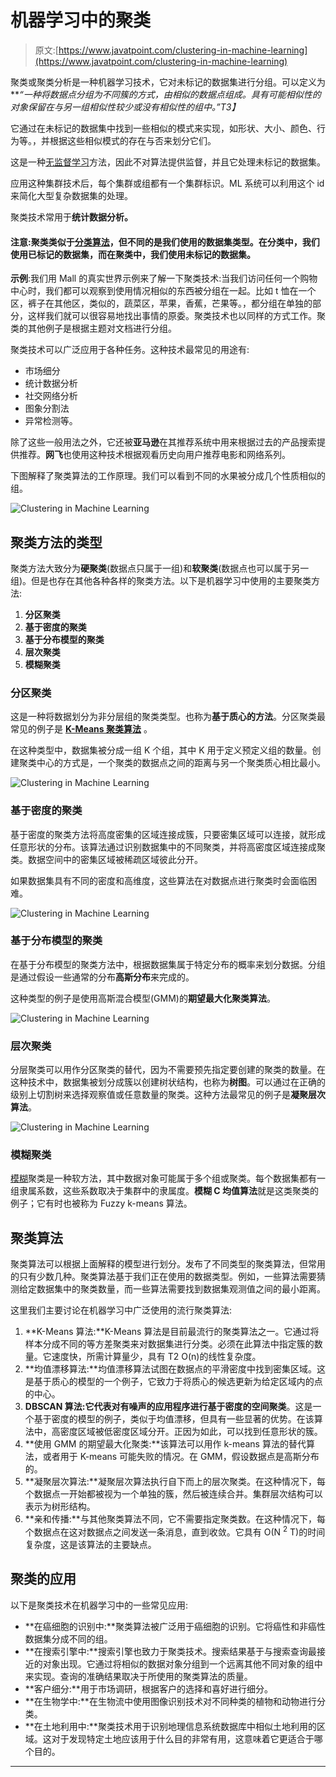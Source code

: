 # 机器学习中的聚类

> 原文:[https://www.javatpoint.com/clustering-in-machine-learning](https://www.javatpoint.com/clustering-in-machine-learning)

聚类或聚类分析是一种机器学习技术，它对未标记的数据集进行分组。可以定义为 ***“一种将数据点分组为不同簇的方式，由相似的数据点组成。具有可能相似性的对象保留在与另一组相似性较少或没有相似性的组中。”*T3】**

它通过在未标记的数据集中找到一些相似的模式来实现，如形状、大小、颜色、行为等。，并根据这些相似模式的存在与否来划分它们。

这是一种[无监督学习](https://www.javatpoint.com/unsupervised-machine-learning)方法，因此不对算法提供监督，并且它处理未标记的数据集。

应用这种集群技术后，每个集群或组都有一个集群标识。ML 系统可以利用这个 id 来简化大型复杂数据集的处理。

聚类技术常用于**统计数据分析。**

#### 注意:聚类类似于[分类算法](https://www.javatpoint.com/classification-algorithm-in-machine-learning)，但不同的是我们使用的数据集类型。在分类中，我们使用已标记的数据集，而在聚类中，我们使用未标记的数据集。

**示例**:我们用 Mall 的真实世界示例来了解一下聚类技术:当我们访问任何一个购物中心时，我们都可以观察到使用情况相似的东西被分组在一起。比如 t 恤在一个区，裤子在其他区，类似的，蔬菜区，苹果，香蕉，芒果等。，都分组在单独的部分，这样我们就可以很容易地找出事情的原委。聚类技术也以同样的方式工作。聚类的其他例子是根据主题对文档进行分组。

聚类技术可以广泛应用于各种任务。这种技术最常见的用途有:

*   市场细分
*   统计数据分析
*   社交网络分析
*   图象分割法
*   异常检测等。

除了这些一般用法之外，它还被**亚马逊**在其推荐系统中用来根据过去的产品搜索提供推荐。**网飞**也使用这种技术根据观看历史向用户推荐电影和网络系列。

下图解释了聚类算法的工作原理。我们可以看到不同的水果被分成几个性质相似的组。

![Clustering in Machine Learning](../Images/60f686c320ff1889c5cf2c676edc8f91.png)

## 聚类方法的类型

聚类方法大致分为**硬聚类**(数据点只属于一组)和**软聚类**(数据点也可以属于另一组)。但是也存在其他各种各样的聚类方法。以下是机器学习中使用的主要聚类方法:

1.  **分区聚类**
2.  **基于密度的聚类**
3.  **基于分布模型的聚类**
4.  **层次聚类**
5.  **模糊聚类**

### 分区聚类

这是一种将数据划分为非分层组的聚类类型。也称为**基于质心的方法**。分区聚类最常见的例子是 **[K-Means 聚类算法](k-means-clustering-algorithm-in-machine-learning)** 。

在这种类型中，数据集被分成一组 K 个组，其中 K 用于定义预定义组的数量。创建聚类中心的方式是，一个聚类的数据点之间的距离与另一个聚类质心相比最小。

![Clustering in Machine Learning](../Images/f84afbd021b6ebe0fbd42c6614c40d4b.png)

### 基于密度的聚类

基于密度的聚类方法将高度密集的区域连接成簇，只要密集区域可以连接，就形成任意形状的分布。该算法通过识别数据集中的不同聚类，并将高密度区域连接成聚类。数据空间中的密集区域被稀疏区域彼此分开。

如果数据集具有不同的密度和高维度，这些算法在对数据点进行聚类时会面临困难。

![Clustering in Machine Learning](../Images/320ee7d461f4d08a2a0822ca7789e77e.png)

### 基于分布模型的聚类

在基于分布模型的聚类方法中，根据数据集属于特定分布的概率来划分数据。分组是通过假设一些通常的分布**高斯分布**来完成的。

这种类型的例子是使用高斯混合模型(GMM)的**期望最大化聚类算法**。

![Clustering in Machine Learning](../Images/365d642824f29f6fad7578b515ebb568.png)

### 层次聚类

分层聚类可以用作分区聚类的替代，因为不需要预先指定要创建的聚类的数量。在这种技术中，数据集被划分成簇以创建树状结构，也称为**树图**。可以通过在正确的级别上切割树来选择观察值或任意数量的聚类。这种方法最常见的例子是**凝聚层次算法**。

![Clustering in Machine Learning](../Images/6572009bbdf94a5f080d747a689a0c3c.png)

### 模糊聚类

[模糊](https://www.javatpoint.com/fuzzy-logic)聚类是一种软方法，其中数据对象可能属于多个组或聚类。每个数据集都有一组隶属系数，这些系数取决于集群中的隶属度。**模糊 C 均值算法**就是这类聚类的例子；它有时也被称为 Fuzzy k-means 算法。

## 聚类算法

聚类算法可以根据上面解释的模型进行划分。发布了不同类型的聚类算法，但常用的只有少数几种。聚类算法基于我们正在使用的数据类型。例如，一些算法需要猜测给定数据集中的聚类数量，而一些算法需要找到数据集观测值之间的最小距离。

这里我们主要讨论在机器学习中广泛使用的流行聚类算法:

1.  **K-Means 算法:**K-Means 算法是目前最流行的聚类算法之一。它通过将样本分成不同的等方差聚类来对数据集进行分类。必须在此算法中指定簇的数量。它速度快，所需计算量少，具有 T2 O(n)的线性复杂度。
2.  **均值漂移算法:**均值漂移算法试图在数据点的平滑密度中找到密集区域。这是基于质心的模型的一个例子，它致力于将质心的候选更新为给定区域内的点的中心。
3.  **DBSCAN 算法:**它代表**对有噪声的应用程序进行基于密度的空间聚类**。这是一个基于密度的模型的例子，类似于均值漂移，但具有一些显著的优势。在该算法中，高密度区域被低密度区域分开。正因为如此，可以找到任意形状的簇。
4.  **使用 GMM 的期望最大化聚类:**该算法可以用作 k-means 算法的替代算法，或者用于 K-means 可能失败的情况。在 GMM，假设数据点是高斯分布的。
5.  **凝聚层次算法:**凝聚层次算法执行自下而上的层次聚类。在这种情况下，每个数据点一开始都被视为一个单独的簇，然后被连续合并。集群层次结构可以表示为树形结构。
6.  **亲和传播:**与其他聚类算法不同，它不需要指定聚类数。在这种情况下，每个数据点在这对数据点之间发送一条消息，直到收敛。它具有 O(N <sup>2</sup> T)的时间复杂度，这是该算法的主要缺点。

## 聚类的应用

以下是聚类技术在机器学习中的一些常见应用:

*   **在癌细胞的识别中:**聚类算法被广泛用于癌细胞的识别。它将癌性和非癌性数据集分成不同的组。
*   **在搜索引擎中:**搜索引擎也致力于聚类技术。搜索结果基于与搜索查询最接近的对象出现。它通过将相似的数据对象分组到一个远离其他不同对象的组中来实现。查询的准确结果取决于所使用的聚类算法的质量。
*   **客户细分:**用于市场调研，根据客户的选择和喜好进行细分。
*   **在生物学中:**在生物流中使用图像识别技术对不同种类的植物和动物进行分类。
*   **在土地利用中:**聚类技术用于识别地理信息系统数据库中相似土地利用的区域。这对于发现特定土地应该用于什么目的非常有用，这意味着它更适合于哪个目的。

* * *